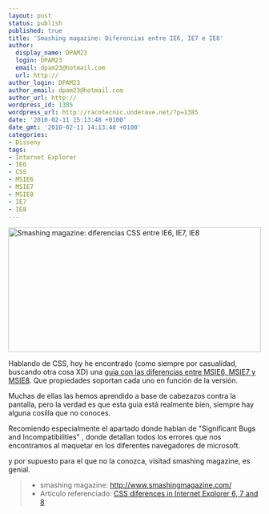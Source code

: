 ```yaml
---
layout: post
status: publish
published: true
title: 'Smashing magazine: Diferencias entre IE6, IE7 e IE8'
author:
  display_name: DPAM23
  login: DPAM23
  email: dpam23@hotmail.com
  url: http://
author_login: DPAM23
author_email: dpam23@hotmail.com
author_url: http://
wordpress_id: 1385
wordpress_url: http://racotecnic.underave.net/?p=1385
date: '2010-02-11 15:13:48 +0100'
date_gmt: '2010-02-11 14:13:48 +0100'
categories:
- Disseny
tags:
- Internet Explorer
- IE6
- CSS
- MSIE6
- MSIE7
- MSIE8
- IE7
- IE8
---
```


<a href="http://www.smashingmagazine.com/2009/10/14/css-differences-in-internet-explorer-6-7-and-8/" rel="nofollow" target="_blank"><img class="aligncenter size-full wp-image-1386" title="smashing" src="{{ site.url }}/uploads/2010/02/smashing.jpg" alt="Smashing magazine: diferencias CSS entre IE6, IE7, IE8" width="504" height="249" /></a>

Hablando de CSS, hoy he encontrado (como siempre por casualidad, buscando otra cosa XD) una <a rel="nofollow" href="http://www.smashingmagazine.com/2009/10/14/css-differences-in-internet-explorer-6-7-and-8/" target="blank">guia con las diferencias entre MSIE6, MSIE7 y MSIE8</a>. Que propiedades soportan cada uno en función de la versión.

Muchas de ellas las hemos aprendido a base de cabezazos contra la pantalla, pero la verdad es que esta guia está realmente bien, siempre hay alguna cosilla que no conoces.

Recomiendo especialmente el apartado donde hablan de "Significant Bugs and Incompatibilities" , donde detallan todos los errores que nos encontramos al maquetar en los diferentes navegadores de microsoft.

y por supuesto para el que no la conozca, visitad smashing magazine, es genial.
<blockquote>

<ul>
<li> smashing magazine: <a rel="nofollow" href="http://www.smashingmagazine.com/" target="_blank">http://www.smashingmagazine.com/</a></li>
<li>Articulo referenciado:  <a rel="nofollow" href="http://www.smashingmagazine.com/2009/10/14/css-differences-in-internet-explorer-6-7-and-8/" target="_blank">CSS diferences in Internet Explorer 6, 7 and 8</a></li>
</ul>
</blockquote>

